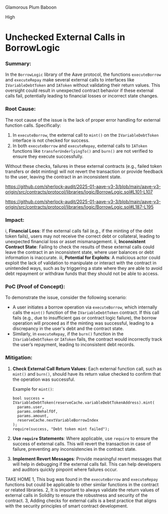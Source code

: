 Glamorous Plum Baboon

High

# Unchecked External Calls in BorrowLogic

### Summary:
In the `BorrowLogic` library of the Aave protocol, the functions `executeBorrow` and `executeRepay` make several external calls to interfaces like `IVariableDebtToken` and `IAToken` without validating their return values. This oversight could result in unexpected contract behavior if these external calls fail, potentially leading to financial losses or incorrect state changes.


### Root Cause:
The root cause of the issue is the lack of proper error handling for external function calls. Specifically:
1. In `executeBorrow`, the external call to `mint()` on the `IVariableDebtToken` interface is not checked for success.
2. In both `executeBorrow` and `executeRepay`, external calls to `IAToken` functions like `transferUnderlyingTo()` and `burn()` are not verified to ensure they execute successfully.

Without these checks, failures in these external contracts (e.g., failed token transfers or debt minting) will not revert the transaction or provide feedback to the user, leaving the contract in an inconsistent state.

https://github.com/sherlock-audit/2025-01-aave-v3-3/blob/main/aave-v3-origin/src/contracts/protocol/libraries/logic/BorrowLogic.sol#L101-L107

https://github.com/sherlock-audit/2025-01-aave-v3-3/blob/main/aave-v3-origin/src/contracts/protocol/libraries/logic/BorrowLogic.sol#L187-L195





### Impact:
i, **Financial Loss**: If the external calls fail (e.g., if the minting of the debt token fails), users may not receive the correct debt or collateral, leading to unexpected financial loss or asset mismanagement.
ii, **Inconsistent Contract State**: Failing to check the results of these external calls could leave the contract in an inconsistent state, where user balances or debt information is inaccurate.
iii, **Potential for Exploits**: A malicious actor could exploit the lack of validation to manipulate or interact with the contract in unintended ways, such as by triggering a state where they are able to avoid debt repayment or withdraw funds that they should not be able to access.



### PoC (Proof of Concept):
To demonstrate the issue, consider the following scenario:
- A user initiates a borrow operation via `executeBorrow`, which internally calls the `mint()` function of the `IVariableDebtToken` contract. If this call fails (e.g., due to insufficient gas or contract logic failure), the borrow operation will proceed as if the minting was successful, leading to a discrepancy in the user's debt and the contract state.
- Similarly, in `executeRepay`, if the `burn()` function in the `IVariableDebtToken` or `IAToken` fails, the contract would incorrectly track the user’s repayment, leading to inconsistent debt records.


### Mitigation:
1. **Check External Call Return Values**: Each external function call, such as `mint()` and `burn()`, should have its return value checked to confirm that the operation was successful. 
   
   Example for `mint()`:
   ```solidity
   bool success = IVariableDebtToken(reserveCache.variableDebtTokenAddress).mint(
     params.user,
     params.onBehalfOf,
     params.amount,
     reserveCache.nextVariableBorrowIndex
   );
   require(success, "Debt token mint failed");
   ```

2. **Use `require` Statements**: Where applicable, use `require` to ensure the success of external calls. This will revert the transaction in case of failure, preventing any inconsistencies in the contract state.

3. **Implement Revert Messages**: Provide meaningful revert messages that will help in debugging if the external calls fail. This can help developers and auditors quickly pinpoint where failures occur.


TAKE HOME
1, This bug was found in the `executeBorrow` and `executeRepay` functions but could be applicable to other similar functions in the contract or related libraries.
2, It is important to always validate the return values of external calls in Solidity to ensure the robustness and security of the contract.
3, Adding checks for external calls is a best practice that aligns with the security principles of smart contract development.